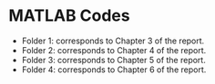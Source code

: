 # MATLAB Codes
* Folder 1: corresponds to Chapter 3 of the report.
* Folder 2: corresponds to Chapter 4 of the report.
* Folder 3: corresponds to Chapter 5 of the report.
* Folder 4: corresponds to Chapter 6 of the report.

